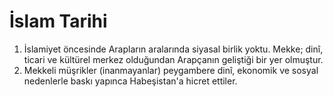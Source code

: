 # İslam Tarihi
1. İslamiyet öncesinde Arapların aralarında siyasal birlik yoktu. Mekke; dinî, ticari ve kültürel merkez olduğundan Arapçanın geliştiği bir yer olmuştur.
2. Mekkeli müşrikler (inanmayanlar) peygambere dinî, ekonomik ve sosyal nedenlerle baskı yapınca Habeşistan'a hicret ettiler.
